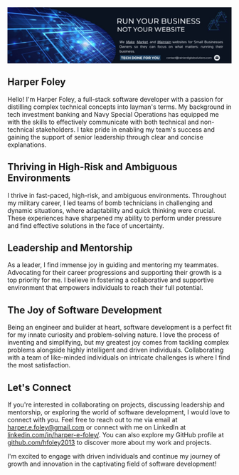 <div class="banner" style="display: flex; flex-direction: column; position: relative;">
  <img src="./img/rds-banner.jpeg" alt="Rainier Digital Solutions" id="banner" width="100%">
</div>

## Harper Foley

Hello! I'm Harper Foley, a full-stack software developer with a passion for distilling complex technical concepts into layman's terms. My background in tech investment banking and Navy Special Operations has equipped me with the skills to effectively communicate with both technical and non-technical stakeholders. I take pride in enabling my team's success and gaining the support of senior leadership through clear and concise explanations.

## Thriving in High-Risk and Ambiguous Environments

I thrive in fast-paced, high-risk, and ambiguous environments. Throughout my military career, I led teams of bomb technicians in challenging and dynamic situations, where adaptability and quick thinking were crucial. These experiences have sharpened my ability to perform under pressure and find effective solutions in the face of uncertainty.

## Leadership and Mentorship

As a leader, I find immense joy in guiding and mentoring my teammates. Advocating for their career progressions and supporting their growth is a top priority for me. I believe in fostering a collaborative and supportive environment that empowers individuals to reach their full potential.

## The Joy of Software Development

Being an engineer and builder at heart, software development is a perfect fit for my innate curiosity and problem-solving nature. I love the process of inventing and simplifying, but my greatest joy comes from tackling complex problems alongside highly intelligent and driven individuals. Collaborating with a team of like-minded individuals on intricate challenges is where I find the most satisfaction.

## Let's Connect

If you're interested in collaborating on projects, discussing leadership and mentorship, or exploring the world of software development, I would love to connect with you. Feel free to reach out to me via email at harper.e.foley@gmail.com or connect with me on LinkedIn at [linkedin.com/in/harper-e-foley/](https://www.linkedin.com/in/harper-e-foley/). You can also explore my GitHub profile at [github.com/hfoley2013](https://github.com/hfoley2013) to discover more about my work and projects.

I'm excited to engage with driven individuals and continue my journey of growth and innovation in the captivating field of software development!
